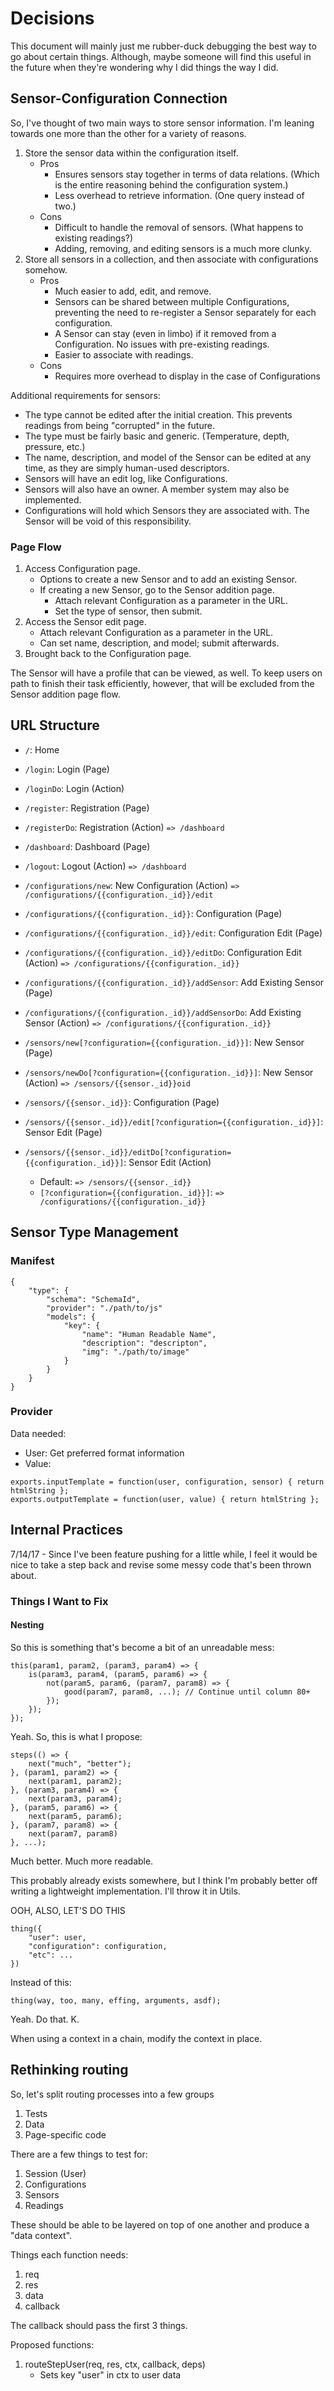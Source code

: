 # Decisions

This document will mainly just me rubber-duck debugging the best way to go about certain things. Although, maybe someone will find this useful in the future when they're wondering why I did things the way I did.

## Sensor-Configuration Connection

So, I've thought of two main ways to store sensor information. I'm leaning towards one more than the other for a variety of reasons.

1. Store the sensor data within the configuration itself.
    - Pros
        - Ensures sensors stay together in terms of data relations. (Which is the entire reasoning behind the configuration system.)
        - Less overhead to retrieve information. (One query instead of two.)
    - Cons
        - Difficult to handle the removal of sensors. (What happens to existing readings?)
        - Adding, removing, and editing sensors is a much more clunky.
2. Store all sensors in a collection, and then associate with configurations somehow.
    - Pros
        - Much easier to add, edit, and remove.
        - Sensors can be shared between multiple Configurations, preventing the need to re-register a Sensor separately for each configuration.
        - A Sensor can stay (even in limbo) if it removed from a Configuration. No issues with pre-existing readings.
        - Easier to associate with readings.
    - Cons
        - Requires more overhead to display in the case of Configurations


Additional requirements for sensors:
- The type cannot be edited after the initial creation. This prevents readings from being "corrupted" in the future.
- The type must be fairly basic and generic. (Temperature, depth, pressure, etc.)
- The name, description, and model of the Sensor can be edited at any time, as they are simply human-used descriptors.
- Sensors will have an edit log, like Configurations.
- Sensors will also have an owner. A member system may also be implemented.
- Configurations will hold which Sensors they are associated with. The Sensor will be void of this responsibility.

### Page Flow

1. Access Configuration page.
    - Options to create a new Sensor and to add an existing Sensor.
    - If creating a new Sensor, go to the Sensor addition page.
        - Attach relevant Configuration as a parameter in the URL.
        - Set the type of sensor, then submit.
2. Access the Sensor edit page.
    - Attach relevant Configuration as a parameter in the URL.
    - Can set name, description, and model; submit afterwards.
3. Brought back to the Configuration page.

The Sensor will have a profile that can be viewed, as well. To keep users on path to finish their task efficiently, however, that will be excluded from the Sensor addition page flow.

## URL Structure

- `/`: Home

- `/login`: Login (Page)
- `/loginDo`: Login (Action)

- `/register`: Registration (Page)
- `/registerDo`: Registration (Action) `=> /dashboard`
- `/dashboard`: Dashboard (Page)
- `/logout`: Logout (Action) `=> /dashboard`

- `/configurations/new`: New Configuration (Action) `=> /configurations/{{configuration._id}}/edit`
- `/configurations/{{configuration._id}}`: Configuration (Page)
- `/configurations/{{configuration._id}}/edit`: Configuration Edit (Page)
- `/configurations/{{configuration._id}}/editDo`: Configuration Edit (Action) `=> /configurations/{{configuration._id}}`
- `/configurations/{{configuration._id}}/addSensor`: Add Existing Sensor (Page)
- `/configurations/{{configuration._id}}/addSensorDo`: Add Existing Sensor (Action) `=> /configurations/{{configuration._id}}`

- `/sensors/new[?configuration={{configuration._id}}]`: New Sensor (Page)
- `/sensors/newDo[?configuration={{configuration._id}}]`: New Sensor (Action) `=> /sensors/{{sensor._id}}oid`
- `/sensors/{{sensor._id}}`: Configuration (Page)
- `/sensors/{{sensor._id}}/edit[?configuration={{configuration._id}}]`: Sensor Edit (Page)
- `/sensors/{{sensor._id}}/editDo[?configuration={{configuration._id}}]`: Sensor Edit (Action)
    - Default: `=> /sensors/{{sensor._id}}`
    - `[?configuration={{configuration._id}}]`: `=> /configurations/{{configuration._id}}`

## Sensor Type Management

### Manifest

```
{
    "type": {
        "schema": "SchemaId",
        "provider": "./path/to/js"
        "models": {
            "key": {
                "name": "Human Readable Name",
                "description": "descripton",
                "img": "./path/to/image"
            }
        }
    }
}
```

### Provider

Data needed:
- User: Get preferred format information
- Value: 

```
exports.inputTemplate = function(user, configuration, sensor) { return htmlString };
exports.outputTemplate = function(user, value) { return htmlString };
```


## Internal Practices

7/14/17 - Since I've been feature pushing for a little while, I feel it would be nice to take a step back and revise some messy code that's been thrown about.

### Things I Want to Fix

#### Nesting

So this is something that's become a bit of an unreadable mess:

```
this(param1, param2, (param3, param4) => {
    is(param3, param4, (param5, param6) => {
        not(param5, param6, (param7, param8) => {
            good(param7, param8, ...); // Continue until column 80+
        });
    });
});
```

Yeah. So, this is what I propose:

```
steps(() => {
    next("much", "better");
}, (param1, param2) => {
    next(param1, param2);
}, (param3, param4) => {
    next(param3, param4);
}, (param5, param6) => {
    next(param5, param6);
}, (param7, param8) => {
    next(param7, param8)
}, ...);
```

Much better. Much more readable.

This probably already exists somewhere, but I think I'm probably better off writing a lightweight implementation. I'll throw it in Utils.

OOH, ALSO, LET'S DO THIS

```
thing({
    "user": user,
    "configuration": configuration,
    "etc": ...
})
```

Instead of this:

```
thing(way, too, many, effing, arguments, asdf);
```

Yeah. Do that. K.

When using a context in a chain, modify the context in place.

## Rethinking routing

So, let's split routing processes into a few groups

1. Tests
2. Data
3. Page-specific code

There are a few things to test for:

1. Session (User)
2. Configurations
2. Sensors
4. Readings

These should be able to be layered on top of one another and produce a "data context".

Things each function needs:

1. req
2. res
3. data
4. callback

The callback should pass the first 3 things.

Proposed functions:

1. routeStepUser(req, res, ctx, callback, deps)
    - Sets key "user" in ctx to user data
    